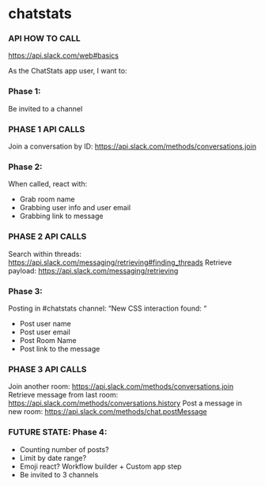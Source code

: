 # chatstats

### API HOW TO CALL
https://api.slack.com/web#basics 

As the ChatStats app user, I want to:

### Phase 1:
Be invited to a channel

### PHASE 1 API CALLS
Join a conversation by ID: https://api.slack.com/methods/conversations.join

### Phase 2: 
When called, react with: 
- Grab room name 
- Grabbing user info and user email
- Grabbing link to message

### PHASE 2 API CALLS
Search within threads: https://api.slack.com/messaging/retrieving#finding_threads
Retrieve payload: https://api.slack.com/messaging/retrieving 

### Phase 3:
Posting in #chatstats channel:
“New CSS interaction found: “
- Post user name 
- Post user email 
- Post Room Name 
- Post link to the message

### PHASE 3 API CALLS
Join another room: https://api.slack.com/methods/conversations.join
Retrieve message from last room: https://api.slack.com/methods/conversations.history
Post a message in new room: https://api.slack.com/methods/chat.postMessage 

### FUTURE STATE: Phase 4: 
- Counting number of posts? 
- Limit by date range? 
- Emoji react? Workflow builder + Custom app step
- Be invited to 3 channels 
